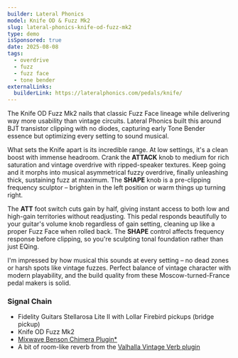 ```yaml
---
builder: Lateral Phonics
model: Knife OD & Fuzz Mk2
slug: lateral-phonics-knife-od-fuzz-mk2
type: demo
isSponsored: true
date: 2025-08-08
tags:
  - overdrive
  - fuzz
  - fuzz face
  - tone bender
externalLinks:
  builderLink: https://lateralphonics.com/pedals/knife/
---
```


The Knife OD Fuzz Mk2 nails that classic Fuzz Face lineage while delivering way more usability than vintage circuits. Lateral Phonics built this around BJT transistor clipping with no diodes, capturing early Tone Bender essence but optimizing every setting to sound musical.

What sets the Knife apart is its incredible range. At low settings, it's a clean boost with immense headroom. Crank the **ATTACK** knob to medium for rich saturation and vintage overdrive with ripped-speaker textures. Keep going and it morphs into musical asymmetrical fuzzy overdrive, finally unleashing thick, sustaining fuzz at maximum. The **SHAPE** knob is a pre-clipping frequency sculptor – brighten in the left position or warm things up turning right.

The **ATT** foot switch cuts gain by half, giving instant access to both low and high-gain territories without readjusting. This pedal responds beautifully to your guitar's volume knob regardless of gain setting, cleaning up like a proper Fuzz Face when rolled back. The **SHAPE** control affects frequency response before clipping, so you're sculpting tonal foundation rather than just EQing.

I'm impressed by how musical this sounds at every setting – no dead zones or harsh spots like vintage fuzzes. Perfect balance of vintage character with modern playability, and the build quality from these Moscow-turned-France pedal makers is solid.

### Signal Chain

- Fidelity Guitars Stellarosa Lite II with Lollar Firebird pickups (bridge pickup)
- Knife OD Fuzz Mk2
- [Mixwave Benson Chimera Plugin\*](https://sweetwater.sjv.io/B0N2PL)
- A bit of room-like reverb from the [Valhalla Vintage Verb plugin](https://valhalladsp.com/shop/reverb/valhalla-vintage-verb/)
